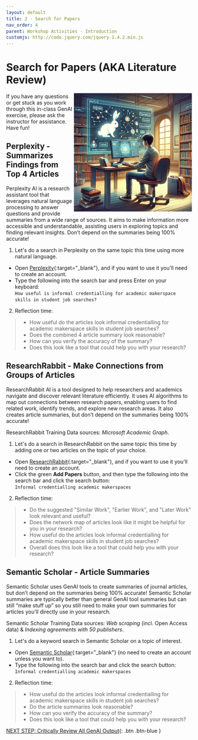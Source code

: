 ```yaml
---
layout: default
title: 2 - Search for Papers
nav_order: 4
parent: Workshop Activities - Introduction
customjs: http://code.jquery.com/jquery-1.4.2.min.js
---
```


# Search for Papers (AKA Literature Review)
<img src="images/2-research.png" style="float:right;width:320px;" alt="Elicit.ai logo"> 
If you have any questions or get stuck as you work through this in-class GenAI exercise, please ask the instructor for assistance.  Have fun!

## Perplexity - Summarizes Findings from Top 4 Articles
Perplexity AI is a research assistant tool that leverages natural language processing to answer questions and provide summaries from a wide range of sources. It aims to make information more accessible and understandable, assisting users in exploring topics and finding relevant insights. Don’t depend on the summaries being 100% accurate!

1. Let's do a search in Perplexity on the same topic this time using more natural language.
  - Open [Perplexity](https://www.perplexity.ai/){:target="_blank"}, and if you want to use it you'll need to create an account.
  - Type the following into the search bar and press Enter on your keyboard:
<br>```How useful is informal credentialling for academic makerspace skills in student job searches?```<br>
2. Reflection time:
>  - How useful do the articles look informal credentialling for academic makerspace skills in student job searches?
>  - Does the combined 4 article summary look reasonable?
>  - How can you verify the accuracy of the summary?
>  - Does this look like a tool that could help you with your research?

## ResearchRabbit - Make Connections from Groups of Articles
ResearchRabbit AI is a tool designed to help researchers and academics navigate and discover relevant literature efficiently. It uses AI algorithms to map out connections between research papers, enabling users to find related work, identify trends, and explore new research areas. It also creates article summaries, but don’t depend on the summaries being 100% accurate!

ResearchRabbit Training Data sources: _Microsoft Academic Graph_.

1. Let's do a search in ResearchRabbit on the same topic this time by adding one or two articles on the topic of your choice.
  - Open [ResearchRabbit](https://researchrabbitapp.com/){:target="_blank"}, and if you want to use it you'll need to create an account.
  - Click the green **Add Papers** button, and then type the following into the search bar and click the search button:
<br>```Informal credentialling academic makerspaces```<br>
2. Reflection time:
>  - Do the suggested "Similar Work", "Earlier Work", and "Later Work" look relevant and useful?
>  - Does the network map of articles look like it might be helpful for you in your research?
>  - How useful do the articles look informal credentialling for academic makerspace skills in student job searches?
>  - Overall does this look like a tool that could help you with your research?

## Semantic Scholar - Article Summaries
Semantic Scholar uses GenAI tools to create summaries of journal articles, but don’t depend on the summaries being 100% accurate! Semantic Scholar summaries are typically better than general GenAI tool summaries but can still “make stuff up” so you still need to make your own summaries for articles you'll directly use in your research. 

Semantic Scholar Training Data sources: _Web scraping_ (incl. Open Access data) & _Indexing agreements with 50 publishers_.

1. Let's do a keyword search in Semantic Scholar on a topic of interest.
  - Open [Semantic Scholar](https://www.semanticscholar.org/){:target="_blank"} (no need to create an account unless you want to).
  - Type the following into the search bar and click the search button:
<br>```Informal credentialling academic makerspaces```<br>
2. Reflection time:
>  - How useful do the articles look informal credentialling for academic makerspace skills in student job searches?
>  - Do the article summaries look reasonable?
>  - How can you verify the accuracy of the summary?
>  - Does this look like a tool that could help you with your research?

[NEXT STEP: Critically Review All GenAI Output](3-critial-review.html){: .btn .btn-blue }
